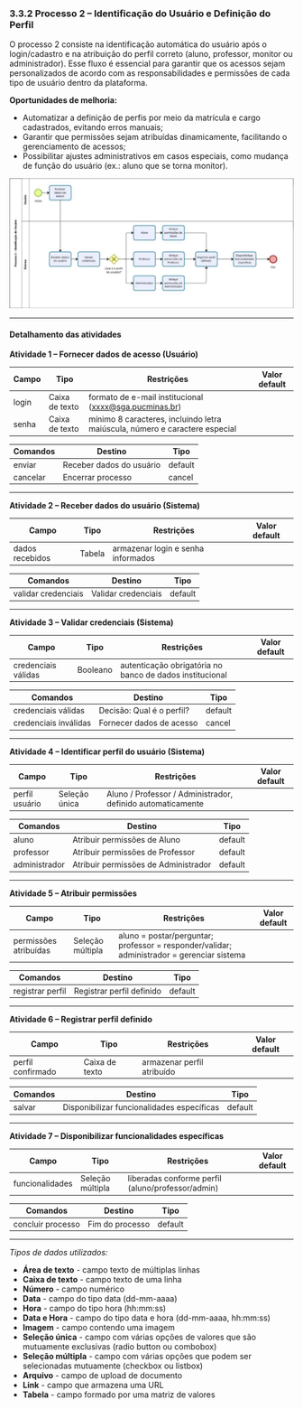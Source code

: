 ### 3.3.2 Processo 2 – Identificação do Usuário e Definição do Perfil

O processo 2 consiste na identificação automática do usuário após o login/cadastro e na atribuição do perfil correto (aluno, professor, monitor ou administrador). Esse fluxo é essencial para garantir que os acessos sejam personalizados de acordo com as responsabilidades e permissões de cada tipo de usuário dentro da plataforma.

**Oportunidades de melhoria:**
* Automatizar a definição de perfis por meio da matrícula e cargo cadastrados, evitando erros manuais;
* Garantir que permissões sejam atribuídas dinamicamente, facilitando o gerenciamento de acessos;
* Possibilitar ajustes administrativos em casos especiais, como mudança de função do usuário (ex.: aluno que se torna monitor).

![PROCESSO 2 - Identificação do Usuário e Definição do Perfil](../images/modelagem_processo2.png "Modelo BPMN do Processo 2.")

---

#### Detalhamento das atividades  

**Atividade 1 – Fornecer dados de acesso (Usuário)**  

| **Campo**        | **Tipo**        | **Restrições**                                  | **Valor default** |
|-------------------|-----------------|-------------------------------------------------|-------------------|
| login             | Caixa de texto  | formato de e-mail institucional (xxxx@sga.pucminas.br) |                   |
| senha             | Caixa de texto  | mínimo 8 caracteres, incluindo letra maiúscula, número e caractere especial |                   |

| **Comandos**       | **Destino**           | **Tipo**   |
|--------------------|-----------------------|------------|
| enviar             | Receber dados do usuário | default |
| cancelar           | Encerrar processo     | cancel     |

---

**Atividade 2 – Receber dados do usuário (Sistema)**  

| **Campo**           | **Tipo**  | **Restrições**                       | **Valor default** |
|----------------------|-----------|--------------------------------------|-------------------|
| dados recebidos      | Tabela    | armazenar login e senha informados   |                   |

| **Comandos**        | **Destino**        | **Tipo**   |
|---------------------|--------------------|------------|
| validar credenciais | Validar credenciais | default    |

---

**Atividade 3 – Validar credenciais (Sistema)**  

| **Campo**           | **Tipo**  | **Restrições**                                      | **Valor default** |
|----------------------|-----------|-----------------------------------------------------|-------------------|
| credenciais válidas  | Booleano  | autenticação obrigatória no banco de dados institucional |                   |

| **Comandos**         | **Destino**                    | **Tipo**   |
|----------------------|--------------------------------|------------|
| credenciais válidas  | Decisão: Qual é o perfil?      | default    |
| credenciais inválidas| Fornecer dados de acesso       | cancel     |

---

**Atividade 4 – Identificar perfil do usuário (Sistema)**  

| **Campo**         | **Tipo**       | **Restrições**                                          | **Valor default** |
|--------------------|----------------|---------------------------------------------------------|-------------------|
| perfil usuário     | Seleção única  | Aluno / Professor / Administrador, definido automaticamente |                   |

| **Comandos**       | **Destino**                       | **Tipo**   |
|--------------------|-----------------------------------|------------|
| aluno              | Atribuir permissões de Aluno      | default    |
| professor          | Atribuir permissões de Professor  | default    |
| administrador      | Atribuir permissões de Administrador | default |

---

**Atividade 5 – Atribuir permissões**  

| **Campo**                 | **Tipo**         | **Restrições**                                                                 | **Valor default** |
|----------------------------|------------------|--------------------------------------------------------------------------------|-------------------|
| permissões atribuídas      | Seleção múltipla | aluno = postar/perguntar; professor = responder/validar; administrador = gerenciar sistema |                   |

| **Comandos**        | **Destino**                | **Tipo**   |
|---------------------|-----------------------------|------------|
| registrar perfil    | Registrar perfil definido   | default    |

---

**Atividade 6 – Registrar perfil definido**  

| **Campo**          | **Tipo**       | **Restrições**               | **Valor default** |
|---------------------|----------------|------------------------------|-------------------|
| perfil confirmado   | Caixa de texto | armazenar perfil atribuído   |                   |

| **Comandos**        | **Destino**                            | **Tipo**   |
|---------------------|----------------------------------------|------------|
| salvar              | Disponibilizar funcionalidades específicas | default |

---

**Atividade 7 – Disponibilizar funcionalidades específicas**  

| **Campo**          | **Tipo**       | **Restrições**                                       | **Valor default** |
|---------------------|----------------|------------------------------------------------------|-------------------|
| funcionalidades     | Seleção múltipla | liberadas conforme perfil (aluno/professor/admin)    |                   |

| **Comandos**        | **Destino**        | **Tipo**   |
|---------------------|--------------------|------------|
| concluir processo   | Fim do processo    | default    |

---

_Tipos de dados utilizados:_  

* **Área de texto** - campo texto de múltiplas linhas  
* **Caixa de texto** - campo texto de uma linha  
* **Número** - campo numérico  
* **Data** - campo do tipo data (dd-mm-aaaa)  
* **Hora** - campo do tipo hora (hh:mm:ss)  
* **Data e Hora** - campo do tipo data e hora (dd-mm-aaaa, hh:mm:ss)  
* **Imagem** - campo contendo uma imagem  
* **Seleção única** - campo com várias opções de valores que são mutuamente exclusivas (radio button ou combobox)  
* **Seleção múltipla** - campo com várias opções que podem ser selecionadas mutuamente (checkbox ou listbox)  
* **Arquivo** - campo de upload de documento  
* **Link** - campo que armazena uma URL  
* **Tabela** - campo formado por uma matriz de valores  